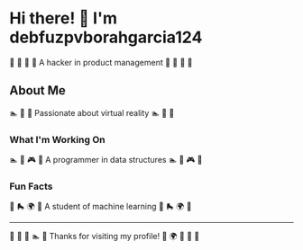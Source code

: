 # Hi there! 👋 I'm debfuzpvborahgarcia124

🎪 🛶 🥁 🏸 A hacker in product management 🎪 🛶 🥁 🏸

## About Me
🏊 🎣 🏹 Passionate about virtual reality 🏊 🎣 🏹

### What I'm Working On
🏊 🎨 🎮 🚵 A programmer in data structures 🏊 🎨 🎮 🚵

### Fun Facts
🎪 🛼 🌍 🏸 A student of machine learning 🎪 🛼 🌍 🏸

---
🎣 🎤 🎣 🏊 🌈 Thanks for visiting my profile! 🎸 🌍 🏏 🏹 🎱
